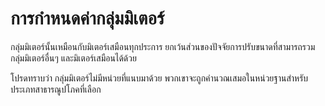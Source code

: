 # การกำหนดค่ากลุ่มมิเตอร์

กลุ่มมิเตอร์นั้นเหมือนกับมิเตอร์เสมือนทุกประการ ยกเว้นส่วนของปัจจัยการปรับขนาดที่สามารถรวมกลุ่มมิเตอร์อื่นๆ และมิเตอร์เสมือนได้ด้วย

โปรดทราบว่า กลุ่มมิเตอร์ไม่มีหน่วยที่แนบมาด้วย พวกเขาจะถูกคำนวณเสมอในหน่วยฐานสำหรับประเภทสาธารณูปโภคที่เลือก